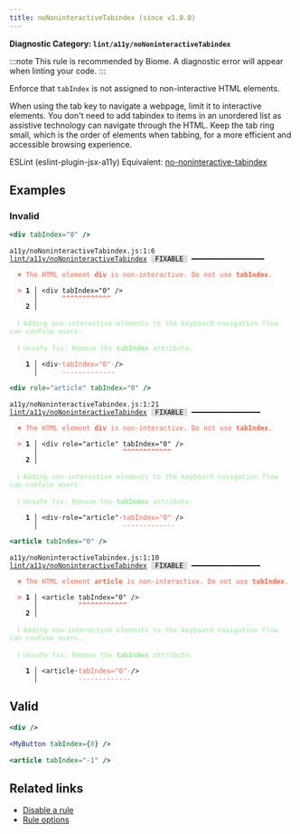 ```yaml
---
title: noNoninteractiveTabindex (since v1.0.0)
---
```


**Diagnostic Category: `lint/a11y/noNoninteractiveTabindex`**

:::note
This rule is recommended by Biome. A diagnostic error will appear when linting your code.
:::

Enforce that `tabIndex` is not assigned to non-interactive HTML elements.

When using the tab key to navigate a webpage, limit it to interactive elements.
You don't need to add tabindex to items in an unordered list as assistive technology can navigate through the HTML.
Keep the tab ring small, which is the order of elements when tabbing, for a more efficient and accessible browsing experience.

ESLint (eslint-plugin-jsx-a11y) Equivalent: [no-noninteractive-tabindex](https://github.com/jsx-eslint/eslint-plugin-jsx-a11y/blob/main/docs/rules/no-noninteractive-tabindex.md)

## Examples

### Invalid

```jsx
<div tabIndex="0" />
```

<pre class="language-text"><code class="language-text">a11y/noNoninteractiveTabindex.js:1:6 <a href="https://biomejs.dev/linter/rules/no-noninteractive-tabindex">lint/a11y/noNoninteractiveTabindex</a> <span style="color: #000; background-color: #ddd;"> FIXABLE </span> ━━━━━━━━━━━━━━━━━━

<strong><span style="color: Tomato;">  </span></strong><strong><span style="color: Tomato;">✖</span></strong> <span style="color: Tomato;">The HTML element </span><span style="color: Tomato;"><strong>div</strong></span><span style="color: Tomato;"> is non-interactive. Do not use </span><span style="color: Tomato;"><strong>tabIndex</strong></span><span style="color: Tomato;">.</span>
  
<strong><span style="color: Tomato;">  </span></strong><strong><span style="color: Tomato;">&gt;</span></strong> <strong>1 │ </strong>&lt;div tabIndex=&quot;0&quot; /&gt;
   <strong>   │ </strong>     <strong><span style="color: Tomato;">^</span></strong><strong><span style="color: Tomato;">^</span></strong><strong><span style="color: Tomato;">^</span></strong><strong><span style="color: Tomato;">^</span></strong><strong><span style="color: Tomato;">^</span></strong><strong><span style="color: Tomato;">^</span></strong><strong><span style="color: Tomato;">^</span></strong><strong><span style="color: Tomato;">^</span></strong><strong><span style="color: Tomato;">^</span></strong><strong><span style="color: Tomato;">^</span></strong><strong><span style="color: Tomato;">^</span></strong><strong><span style="color: Tomato;">^</span></strong>
    <strong>2 │ </strong>
  
<strong><span style="color: lightgreen;">  </span></strong><strong><span style="color: lightgreen;">ℹ</span></strong> <span style="color: lightgreen;">Adding non-interactive elements to the keyboard navigation flow can confuse users.</span>
  
<strong><span style="color: lightgreen;">  </span></strong><strong><span style="color: lightgreen;">ℹ</span></strong> <span style="color: lightgreen;">Unsafe fix</span><span style="color: lightgreen;">: </span><span style="color: lightgreen;">Remove the </span><span style="color: lightgreen;"><strong>tabIndex</strong></span><span style="color: lightgreen;"> attribute.</span>
  
<strong>  </strong><strong>  1 │ </strong>&lt;div<span style="opacity: 0.8;">·</span><span style="color: Tomato;">t</span><span style="color: Tomato;">a</span><span style="color: Tomato;">b</span><span style="color: Tomato;">I</span><span style="color: Tomato;">n</span><span style="color: Tomato;">d</span><span style="color: Tomato;">e</span><span style="color: Tomato;">x</span><span style="color: Tomato;">=</span><span style="color: Tomato;">&quot;</span><span style="color: Tomato;">0</span><span style="color: Tomato;">&quot;</span><span style="opacity: 0.8;"><span style="color: Tomato;">·</span></span>/&gt;
<strong>  </strong><strong>    │ </strong>     <span style="color: Tomato;">-</span><span style="color: Tomato;">-</span><span style="color: Tomato;">-</span><span style="color: Tomato;">-</span><span style="color: Tomato;">-</span><span style="color: Tomato;">-</span><span style="color: Tomato;">-</span><span style="color: Tomato;">-</span><span style="color: Tomato;">-</span><span style="color: Tomato;">-</span><span style="color: Tomato;">-</span><span style="color: Tomato;">-</span><span style="color: Tomato;">-</span>  
</code></pre>

```jsx
<div role="article" tabIndex="0" />
```

<pre class="language-text"><code class="language-text">a11y/noNoninteractiveTabindex.js:1:21 <a href="https://biomejs.dev/linter/rules/no-noninteractive-tabindex">lint/a11y/noNoninteractiveTabindex</a> <span style="color: #000; background-color: #ddd;"> FIXABLE </span> ━━━━━━━━━━━━━━━━━

<strong><span style="color: Tomato;">  </span></strong><strong><span style="color: Tomato;">✖</span></strong> <span style="color: Tomato;">The HTML element </span><span style="color: Tomato;"><strong>div</strong></span><span style="color: Tomato;"> is non-interactive. Do not use </span><span style="color: Tomato;"><strong>tabIndex</strong></span><span style="color: Tomato;">.</span>
  
<strong><span style="color: Tomato;">  </span></strong><strong><span style="color: Tomato;">&gt;</span></strong> <strong>1 │ </strong>&lt;div role=&quot;article&quot; tabIndex=&quot;0&quot; /&gt;
   <strong>   │ </strong>                    <strong><span style="color: Tomato;">^</span></strong><strong><span style="color: Tomato;">^</span></strong><strong><span style="color: Tomato;">^</span></strong><strong><span style="color: Tomato;">^</span></strong><strong><span style="color: Tomato;">^</span></strong><strong><span style="color: Tomato;">^</span></strong><strong><span style="color: Tomato;">^</span></strong><strong><span style="color: Tomato;">^</span></strong><strong><span style="color: Tomato;">^</span></strong><strong><span style="color: Tomato;">^</span></strong><strong><span style="color: Tomato;">^</span></strong><strong><span style="color: Tomato;">^</span></strong>
    <strong>2 │ </strong>
  
<strong><span style="color: lightgreen;">  </span></strong><strong><span style="color: lightgreen;">ℹ</span></strong> <span style="color: lightgreen;">Adding non-interactive elements to the keyboard navigation flow can confuse users.</span>
  
<strong><span style="color: lightgreen;">  </span></strong><strong><span style="color: lightgreen;">ℹ</span></strong> <span style="color: lightgreen;">Unsafe fix</span><span style="color: lightgreen;">: </span><span style="color: lightgreen;">Remove the </span><span style="color: lightgreen;"><strong>tabIndex</strong></span><span style="color: lightgreen;"> attribute.</span>
  
<strong>  </strong><strong>  1 │ </strong>&lt;div<span style="opacity: 0.8;">·</span>role=&quot;article&quot;<span style="opacity: 0.8;">·</span><span style="color: Tomato;">t</span><span style="color: Tomato;">a</span><span style="color: Tomato;">b</span><span style="color: Tomato;">I</span><span style="color: Tomato;">n</span><span style="color: Tomato;">d</span><span style="color: Tomato;">e</span><span style="color: Tomato;">x</span><span style="color: Tomato;">=</span><span style="color: Tomato;">&quot;</span><span style="color: Tomato;">0</span><span style="color: Tomato;">&quot;</span><span style="opacity: 0.8;"><span style="color: Tomato;">·</span></span>/&gt;
<strong>  </strong><strong>    │ </strong>                    <span style="color: Tomato;">-</span><span style="color: Tomato;">-</span><span style="color: Tomato;">-</span><span style="color: Tomato;">-</span><span style="color: Tomato;">-</span><span style="color: Tomato;">-</span><span style="color: Tomato;">-</span><span style="color: Tomato;">-</span><span style="color: Tomato;">-</span><span style="color: Tomato;">-</span><span style="color: Tomato;">-</span><span style="color: Tomato;">-</span><span style="color: Tomato;">-</span>  
</code></pre>

```jsx
<article tabIndex="0" />
```

<pre class="language-text"><code class="language-text">a11y/noNoninteractiveTabindex.js:1:10 <a href="https://biomejs.dev/linter/rules/no-noninteractive-tabindex">lint/a11y/noNoninteractiveTabindex</a> <span style="color: #000; background-color: #ddd;"> FIXABLE </span> ━━━━━━━━━━━━━━━━━

<strong><span style="color: Tomato;">  </span></strong><strong><span style="color: Tomato;">✖</span></strong> <span style="color: Tomato;">The HTML element </span><span style="color: Tomato;"><strong>article</strong></span><span style="color: Tomato;"> is non-interactive. Do not use </span><span style="color: Tomato;"><strong>tabIndex</strong></span><span style="color: Tomato;">.</span>
  
<strong><span style="color: Tomato;">  </span></strong><strong><span style="color: Tomato;">&gt;</span></strong> <strong>1 │ </strong>&lt;article tabIndex=&quot;0&quot; /&gt;
   <strong>   │ </strong>         <strong><span style="color: Tomato;">^</span></strong><strong><span style="color: Tomato;">^</span></strong><strong><span style="color: Tomato;">^</span></strong><strong><span style="color: Tomato;">^</span></strong><strong><span style="color: Tomato;">^</span></strong><strong><span style="color: Tomato;">^</span></strong><strong><span style="color: Tomato;">^</span></strong><strong><span style="color: Tomato;">^</span></strong><strong><span style="color: Tomato;">^</span></strong><strong><span style="color: Tomato;">^</span></strong><strong><span style="color: Tomato;">^</span></strong><strong><span style="color: Tomato;">^</span></strong>
    <strong>2 │ </strong>
  
<strong><span style="color: lightgreen;">  </span></strong><strong><span style="color: lightgreen;">ℹ</span></strong> <span style="color: lightgreen;">Adding non-interactive elements to the keyboard navigation flow can confuse users.</span>
  
<strong><span style="color: lightgreen;">  </span></strong><strong><span style="color: lightgreen;">ℹ</span></strong> <span style="color: lightgreen;">Unsafe fix</span><span style="color: lightgreen;">: </span><span style="color: lightgreen;">Remove the </span><span style="color: lightgreen;"><strong>tabIndex</strong></span><span style="color: lightgreen;"> attribute.</span>
  
<strong>  </strong><strong>  1 │ </strong>&lt;article<span style="opacity: 0.8;">·</span><span style="color: Tomato;">t</span><span style="color: Tomato;">a</span><span style="color: Tomato;">b</span><span style="color: Tomato;">I</span><span style="color: Tomato;">n</span><span style="color: Tomato;">d</span><span style="color: Tomato;">e</span><span style="color: Tomato;">x</span><span style="color: Tomato;">=</span><span style="color: Tomato;">&quot;</span><span style="color: Tomato;">0</span><span style="color: Tomato;">&quot;</span><span style="opacity: 0.8;"><span style="color: Tomato;">·</span></span>/&gt;
<strong>  </strong><strong>    │ </strong>         <span style="color: Tomato;">-</span><span style="color: Tomato;">-</span><span style="color: Tomato;">-</span><span style="color: Tomato;">-</span><span style="color: Tomato;">-</span><span style="color: Tomato;">-</span><span style="color: Tomato;">-</span><span style="color: Tomato;">-</span><span style="color: Tomato;">-</span><span style="color: Tomato;">-</span><span style="color: Tomato;">-</span><span style="color: Tomato;">-</span><span style="color: Tomato;">-</span>  
</code></pre>

## Valid

```jsx
<div />
```

```jsx
<MyButton tabIndex={0} />
```

```jsx
<article tabIndex="-1" />
```

## Related links

- [Disable a rule](/linter/#disable-a-lint-rule)
- [Rule options](/linter/#rule-options)
